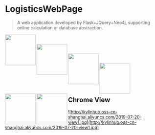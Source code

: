 # LogisticsWebPage

> A web application developed by Flask+JQuery+Neo4j, supporting online calculation or database abstraction.



<img src='https://img.shields.io/badge/version-1.0.0-blue.svg'  align='left' style=' width:100px'/><br/>

<img src='https://img.shields.io/badge/python-3.5.7-blue.svg'  align='left' style=' width:100px'/><br/>

<img src='https://img.shields.io/badge/flask-1.0.2-blue.svg'  align='left' style=' width:100px'/><br/>

<img src='https://img.shields.io/badge/Gurobi-8.1.1-green.svg'  align='left' style=' width:100px'/><br/>

<img src='https://img.shields.io/badge/neo4j-3.5.7-orange.svg'  align='left' style=' width:100px'/><br/>

<img src='https://img.shields.io/badge/License-MIT-yellow.svg'  align='left' style=' width:100px'/><br/>



## Chrome View

![http://kylinhub.oss-cn-shanghai.aliyuncs.com/2019-07-20-view1.jpg](http://kylinhub.oss-cn-shanghai.aliyuncs.com/2019-07-20-view1.jpg)